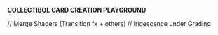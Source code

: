 **COLLECTIBOL CARD CREATION PLAYGROUND**

// Merge Shaders (Transition fx + others)
// Iridescence under Grading 
